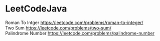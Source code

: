 # LeetCodeJava

Roman To Intger https://leetcode.com/problems/roman-to-integer/ <br>
Two Sum https://leetcode.com/problems/two-sum/ <br>
Palindrome Number https://leetcode.com/problems/palindrome-number

